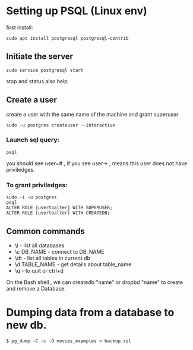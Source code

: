 # Setting up PSQL (Linux env)

first install:
```
sudo apt install postgresql postgresql-contrib
```
## Initiate the server  
```
sudo service postgresql start
```
stop and status also help.

## Create a user  
create a user with the same name of the machine and grant superuser
```
sudo -u postgres createuser --interactive
```
### Launch sql query:
```
psql
```

you should see user=# , if you see user-> , means this user does not have priviledges.

### To grant priviledges:
```
sudo -i -u postgres
psql
ALTER ROLE [usertoalter] WITH SUPERUSER;
ALTER ROLE [usertoalter] WITH CREATEDB;
```

## Common commands
- \l - list all databases
- \c DB_NAME - connect to DB_NAME
- \dt - list all tables in current db
- \d TABLE_NAME - get details about table_name
- \q - to quit or ctrl+d

On the Bash shell , we can createdb "name" or dropbd "name" to create and remove a Database.

# Dumping data from a database to new db.
```
$ pg_dump -C -c -O movies_examples > backup.sql
```





